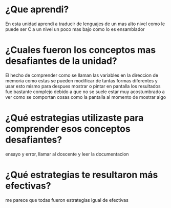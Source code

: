 # ¿Que aprendi?
En esta unidad aprendi a traducir de lenguajes de un mas alto nivel como le puede ser C a un nivel un poco mas bajo como lo es ensamblador
# ¿Cuales fueron los conceptos mas desafiantes de la unidad?
El hecho de comprender como se llaman las variables en la direccion de memoria como estas se pueden modificar de tantas formas diferentes y usar esto mismo para despues mostrar o pintar en pantalla los resultados fue bastante complejo debido a que no se suele estar muy acostumbrado a ver como se comportan cosas como la pantalla al momento de mostrar algo
# ¿Qué estrategias utilizaste para comprender esos conceptos desafiantes?
ensayo y error, llamar al doscente y leer la documentacion
# ¿Qué estrategias te resultaron más efectivas?
me parece que todas fueron estrategias igual de efectivas
